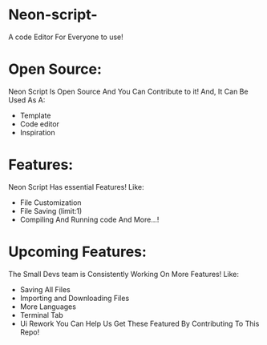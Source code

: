 # Neon-script-
A code Editor For Everyone to use!
# Open Source:
Neon Script Is Open Source And You Can Contribute to it! And, It Can Be Used As A:
- Template
- Code editor
- Inspiration
# Features:
Neon Script Has essential Features! Like:
- File Customization
- File Saving (limit:1)
- Compiling And Running code
And More...!
# Upcoming Features:
The Small Devs team is Consistently Working On More Features! Like:
- Saving All Files
- Importing and Downloading Files
- More Languages
- Terminal Tab
- Ui Rework
You Can Help Us Get These Featured By Contributing To This Repo!
